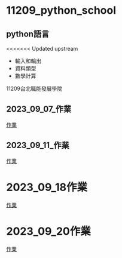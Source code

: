 # 11209_python_school

## python語言

<<<<<<< Updated upstream

- 輸入和輸出
- 資料類型
- 數學計算

11209台北職能發展學院

## 2023_09_07_作業

[作業](https://github.com/maggiechian926/20230907markdown)

## 2023_09_11_作業

[作業](./2023.09.11/)

# 2023_09_18作業

[作業](./2023.09.18.作業.ipynb)
# 2023_09_20作業

[作業](./2023.09.20BMI.ipynb)
